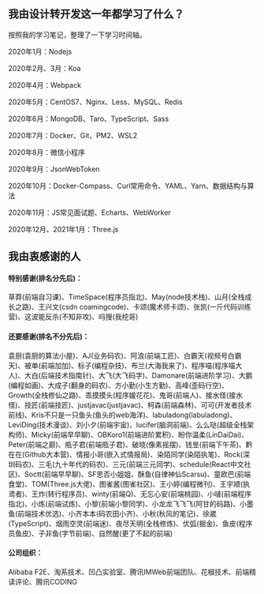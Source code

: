 ## 我由设计转开发这一年都学习了什么？



按照我的学习笔记，整理了一下学习时间轴。

2020年1月：Nodejs

2020年2月、3月：Koa

2020年4月：Webpack

2020年5月：CentOS7、Nginx、Less、MySQL、Redis

2020年6月：MongoDB、Taro、TypeScript、Sass

2020年7月：Docker、Git、PM2、WSL2

2020年8月：微信小程序

2020年9月：JsonWebToken

2020年10月：Docker-Compass、Curl常用命令、YAML、Yarn、数据结构与算法

2020年11月：JS常见面试题、Echarts、WebWorker

2020年12月、2021年1月：Three.js





## 我由衷感谢的人

#### 特别感谢(排名分先后)：

草莽(前端自习课)、TimeSpace(程序员指北)、May(node技术栈)、山月(全栈成长之路)、王兴文(csdn coamingcode)、卡颂(魔术师卡颂)、张凯(一斤代码训练营)、这波能反杀(不知非攻)、吗搜(我挖哥)



#### 还要感谢(排名不分先后)：

袁厨(袁厨的算法小屋)、AJ(业务码农)、阿浪(前端工匠)、白霸天(视频号白霸天)、被单(前端加加)、标子(编程杂技)、布兰(大海我来了)、程序喵(程序喵大人)、大白(后端技术指南针)、大飞(大飞码字)、Damonare(前端进阶学习)、大鹏(编程如画)、大成子(翻身的码农)、方小勤(小生方勤)、高峰(歪码行空)、Growth(全栈修仙之路)、乖摸摸头(程序媛花花)、鬼哥(前端人)、接水怪(接水怪)、技匠(前端技匠)、justjavac(justjavac)、柯森(前端森林)、可可(开发者技术前线)、Kris不只是一只鱼头(鱼头的web海洋)、labuladong(labuladong)、LeviDing(技术漫谈)、刘小夕(前端宇宙)、lucifer(脑洞前端)、么么哒(超级全栈架构师)、Micky(前端早早聊)、OBKoro1(前端进阶累积)、盼你温柔(LinDaiDai)、Peter(前端之巅)、瓶子君(前端瓶子君)、破晓(像素摇摆)、钱昱(前端下午茶)、黔在在(Github大本营)、情报小哥(嵌入式情报局)、染陌同学(染陌执笔)、Rock(深圳码农)、三毛(九十年代的码农)、三元(前端三元同学)、schedule(React中文社区)、Soctt(前端早早聊)、SF思否小姐姐、酥鱼(自律神仙Scarsu)、童欧巴(前端食堂)、TOM(Three.js大佬)、图雀酱(图雀社区)、王小婷(编程微刊)、王宇顺(执鸢者)、王炸(转行程序员)、winty(前端Q)、无忘心安(前端桃园)、小啵(前端程序指北)、小炼(前端试炼)、小黎(前端小黎同学)、小龙龙飞飞飞(阿甘的码路)、小墨鱼(前端技术优选)、小齐本本(码农田小齐)、小秋(秋风的笔记)、徐崴(TypeScript)、烟雨空灵(前端迷)、夜尽天明(全栈修炼)、优弧(掘金)、鱼皮(程序员鱼皮)、子非鱼(字节前端)、自然醒(更了不起的前端)



#### 公司组织：

Alibaba F2E、淘系技术、凹凸实验室、腾讯IMWeb前端团队、花椒技术、前端精读评论、腾讯CODING